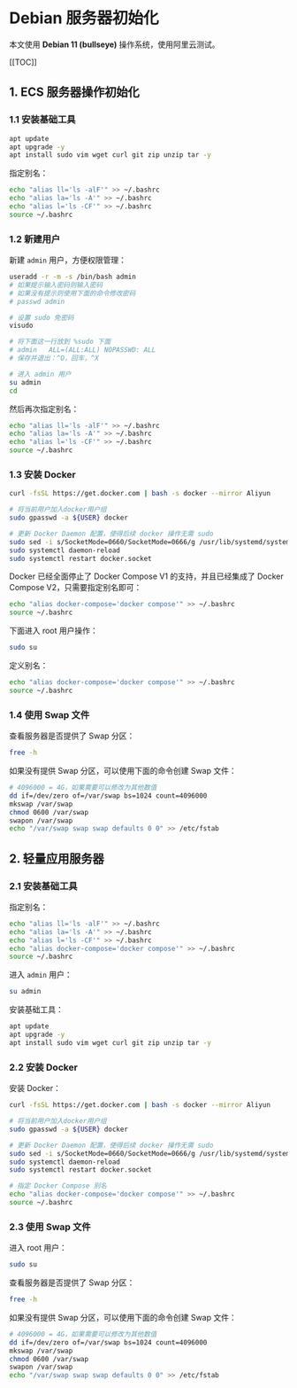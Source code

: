 # Debian 服务器初始化

本文使用 **Debian 11 (bullseye)** 操作系统，使用阿里云测试。

[[TOC]]

## 1. ECS 服务器操作初始化

### 1.1 安装基础工具

```bash
apt update
apt upgrade -y
apt install sudo vim wget curl git zip unzip tar -y
```

指定别名：

```bash
echo "alias ll='ls -alF'" >> ~/.bashrc
echo "alias la='ls -A'" >> ~/.bashrc
echo "alias l='ls -CF'" >> ~/.bashrc
source ~/.bashrc
```

### 1.2 新建用户

新建 `admin` 用户，方便权限管理：

```bash
useradd -r -m -s /bin/bash admin
# 如果提示输入密码则输入密码
# 如果没有提示则使用下面的命令修改密码
# passwd admin

# 设置 sudo 免密码
visudo

# 将下面这一行放到 %sudo 下面
# admin   ALL=(ALL:ALL) NOPASSWD: ALL
# 保存并退出：^O，回车，^X

# 进入 admin 用户
su admin
cd
```

然后再次指定别名：

```bash
echo "alias ll='ls -alF'" >> ~/.bashrc
echo "alias la='ls -A'" >> ~/.bashrc
echo "alias l='ls -CF'" >> ~/.bashrc
source ~/.bashrc
```

### 1.3 安装 Docker

```bash
curl -fsSL https://get.docker.com | bash -s docker --mirror Aliyun

# 将当前用户加入docker用户组
sudo gpasswd -a ${USER} docker

# 更新 Docker Daemon 配置，使得后续 docker 操作无需 sudo
sudo sed -i s/SocketMode=0660/SocketMode=0666/g /usr/lib/systemd/system/docker.socket
sudo systemctl daemon-reload
sudo systemctl restart docker.socket
```

Docker 已经全面停止了 Docker Compose V1 的支持，并且已经集成了 Docker Compose V2，只需要指定别名即可：

```bash
echo "alias docker-compose='docker compose'" >> ~/.bashrc
source ~/.bashrc
```

下面进入 root 用户操作：

```bash
sudo su
```

定义别名：

```bash
echo "alias docker-compose='docker compose'" >> ~/.bashrc
source ~/.bashrc
```

### 1.4 使用 Swap 文件

查看服务器是否提供了 Swap 分区：

```bash
free -h
```

如果没有提供 Swap 分区，可以使用下面的命令创建 Swap 文件：

```bash
# 4096000 = 4G，如果需要可以修改为其他数值
dd if=/dev/zero of=/var/swap bs=1024 count=4096000
mkswap /var/swap
chmod 0600 /var/swap
swapon /var/swap
echo "/var/swap swap swap defaults 0 0" >> /etc/fstab
```

## 2. 轻量应用服务器

### 2.1 安装基础工具

指定别名：

```bash
echo "alias ll='ls -alF'" >> ~/.bashrc
echo "alias la='ls -A'" >> ~/.bashrc
echo "alias l='ls -CF'" >> ~/.bashrc
echo "alias docker-compose='docker compose'" >> ~/.bashrc
source ~/.bashrc
```

进入 `admin` 用户：

```bash
su admin
```

安装基础工具：

```bash
apt update
apt upgrade -y
apt install sudo vim wget curl git zip unzip tar -y
```

### 2.2 安装 Docker

安装 Docker：

```bash
curl -fsSL https://get.docker.com | bash -s docker --mirror Aliyun

# 将当前用户加入docker用户组
sudo gpasswd -a ${USER} docker

# 更新 Docker Daemon 配置，使得后续 docker 操作无需 sudo
sudo sed -i s/SocketMode=0660/SocketMode=0666/g /usr/lib/systemd/system/docker.socket
sudo systemctl daemon-reload
sudo systemctl restart docker.socket

# 指定 Docker Compose 别名
echo "alias docker-compose='docker compose'" >> ~/.bashrc
source ~/.bashrc
```

### 2.3 使用 Swap 文件

进入 root 用户：

```bash
sudo su
```

查看服务器是否提供了 Swap 分区：

```bash
free -h
```

如果没有提供 Swap 分区，可以使用下面的命令创建 Swap 文件：

```bash
# 4096000 = 4G，如果需要可以修改为其他数值
dd if=/dev/zero of=/var/swap bs=1024 count=4096000
mkswap /var/swap
chmod 0600 /var/swap
swapon /var/swap
echo "/var/swap swap swap defaults 0 0" >> /etc/fstab
```
